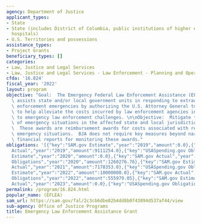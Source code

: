 ```yaml
---
agency: Department of Justice
applicant_types:
- State
- State (includes District of Columbia, public institutions of higher education and
  hospitals)
- U.S. Territories and possessions
assistance_types:
- Project Grants
beneficiary_types: []
categories:
- Law, Justice and Legal Services
- Law, Justice and Legal Services - Law Enforcement - Planning and Operations
cfda: '16.824'
fiscal_year: '2022'
layout: program
objective: "Goal:  The Emergency Federal Law Enforcement Assistance (EFLEA) Program\
  \ assists state and/or local government units in responding to extraordinary law\
  \ enforcement emergencies by authorizing the U.S. Attorney General to grant funding\
  \ to help alleviate the costs incurred by law enforcement agencies in responding\
  \ to emergency law enforcement challenges. \n\nObjective:  Mitigate the effects\
  \ of emergency situations in the affected state and local jurisdictions.\n\nNote:\
  \  These awards are reimbursement awards for costs associated with responses to\
  \ emergency situations.  BJA does not require key measures beyond narrative and\
  \ financial reports for monitoring these awards."
obligations: '[{"key":"SAM.gov Estimate","year":"2019","amount":0.0},{"key":"SAM.gov
  Actual","year":"2019","amount":9111254.0},{"key":"USASpending.gov Obligations","year":"2019","amount":9089254.0},{"key":"SAM.gov
  Estimate","year":"2020","amount":0.0},{"key":"SAM.gov Actual","year":"2020","amount":4546047.0},{"key":"USASpending.gov
  Obligations","year":"2020","amount":1260276.76},{"key":"SAM.gov Estimate","year":"2021","amount":0.0},{"key":"SAM.gov
  Actual","year":"2021","amount":7178353.0},{"key":"USASpending.gov Obligations","year":"2021","amount":-50414.0},{"key":"SAM.gov
  Estimate","year":"2022","amount":10000000.0},{"key":"SAM.gov Actual","year":"2022","amount":562741.0},{"key":"USASpending.gov
  Obligations","year":"2022","amount":555979.05},{"key":"SAM.gov Estimate","year":"2023","amount":0.0},{"key":"SAM.gov
  Actual","year":"2023","amount":0.0},{"key":"USASpending.gov Obligations","year":"2023","amount":651185.23}]'
permalink: /program/16.824.html
popular_name: (EFLEA)
sam_url: https://sam.gov/fal/2c3cb6dbe82b4dd8b0f43894d537af44/view
sub-agency: Office of Justice Programs
title: Emergency Law Enforcement Assistance Grant
---
```

